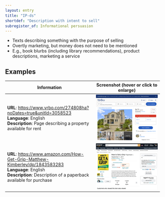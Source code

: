 ```yaml
---
layout: entry
title: "IP-ds"
shortdef: "Description with intent to sell"
subregister_of: Informational persuasion
---
```


- Texts describing something with the purpose of selling
- Overtly marketing, but money does not need to be mentioned
- E.g., book blurbs (including library recommendations), product descriptions, marketing a service

<!-- details -->

## Examples

<!-- START GENERATED SCREENSHOT GALLERY -->
<!--     NOTE: this screenshot gallery is automatically generated.       -->
<!--     Please avoid modifying it manually: any changes will be         -->
<!--     overwritten the next time the generation script is run.         -->
<table class="website-examples">
  <thead>
    <tr>
      <th class="website-examples-col-1">Information</th>
      <th class="website-examples-col-2">Screenshot (hover or click to enlarge)</th>
    </tr>
  </thead>
  <tbody>
    <tr>
      <td>
        <div class="img-url"><b>URL</b>: <a href="https://www.vrbo.com/274808ha?noDates=true&amp;unitId=3058523">https://www.vrbo.com/274808ha?noDates=true&amp;unitId=3058523</a></div>
        <div class="img-info"><b>Language</b>: English</div>
        <div class="img-info"><b>Description</b>: Page describing a property available for rent</div>
      </td>
      <td><a href="../static/screenshots/IP-ds/www.vrbo.com_274808ha_noDates_true_unitId_3058523--2048x1536.png"><img class="thumbnail" src="../static/screenshots/IP-ds/www.vrbo.com_274808ha_noDates_true_unitId_3058523--2048x1536.png" alt="screenshot of www.vrbo.com_274808ha_noDates_true_unitId_3058523--2048x1536"></a></td>
    </tr>
    <tr>
      <td>
        <div class="img-url"><b>URL</b>: <a href="https://www.amazon.com/How-Get-Grip-Matthew-Kimberley/dp/1843583283">https://www.amazon.com/How-Get-Grip-Matthew-Kimberley/dp/1843583283</a></div>
        <div class="img-info"><b>Language</b>: English</div>
        <div class="img-info"><b>Description</b>: Description of a paperback available for purchase</div>
      </td>
      <td><a href="../static/screenshots/IP-ds/www.amazon.com_How-Get-Grip-Matthew-Kimberley_dp_1843583283--2048x1536.png"><img class="thumbnail" src="../static/screenshots/IP-ds/www.amazon.com_How-Get-Grip-Matthew-Kimberley_dp_1843583283--2048x1536.png" alt="screenshot of www.amazon.com_How-Get-Grip-Matthew-Kimberley_dp_1843583283--2048x1536"></a></td>
    </tr>
  </tbody>
</table>
<!-- END GENERATED SCREENSHOT GALLERY -->
